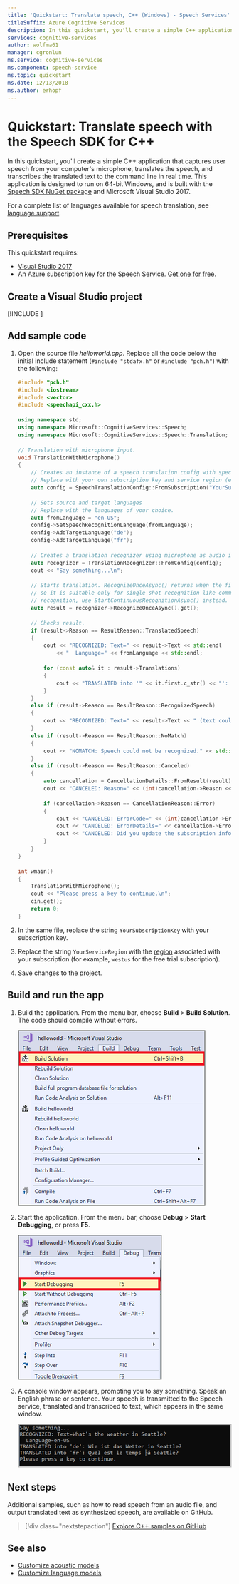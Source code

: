 ```yaml
---
title: 'Quickstart: Translate speech, C++ (Windows) - Speech Services'
titleSuffix: Azure Cognitive Services
description: In this quickstart, you'll create a simple C++ application to capture user speech, translate it to another language, and output the text to the command line. This guide is designed for Windows users.
services: cognitive-services
author: wolfma61
manager: cgronlun
ms.service: cognitive-services
ms.component: speech-service
ms.topic: quickstart
ms.date: 12/13/2018
ms.author: erhopf
---
```


# Quickstart: Translate speech with the Speech SDK for C++

In this quickstart, you'll create a simple C++ application that captures user speech from your computer's microphone, translates the speech, and transcribes the translated text to the command line in real time. This application is designed to run on 64-bit Windows, and is built with the [Speech SDK NuGet package](https://aka.ms/csspeech/nuget) and Microsoft Visual Studio 2017.

For a complete list of languages available for speech translation, see [language support](language-support.md).

## Prerequisites

This quickstart requires:

* [Visual Studio 2017](https://visualstudio.microsoft.com/downloads/)
* An Azure subscription key for the Speech Service. [Get one for free](get-started.md).

## Create a Visual Studio project

[!INCLUDE [](../../../includes/cognitive-services-speech-service-quickstart-cpp-create-proj.md)]

## Add sample code

1. Open the source file *helloworld.cpp*. Replace all the code below the initial include statement (`#include "stdafx.h"` or `#include "pch.h"`) with the following:

    ```cpp
    #include "pch.h"
    #include <iostream>
    #include <vector>
    #include <speechapi_cxx.h>

    using namespace std;
    using namespace Microsoft::CognitiveServices::Speech;
    using namespace Microsoft::CognitiveServices::Speech::Translation;

    // Translation with microphone input.
    void TranslationWithMicrophone()
    {
    	// Creates an instance of a speech translation config with specified subscription key and service region.
    	// Replace with your own subscription key and service region (e.g., "westus").
    	auto config = SpeechTranslationConfig::FromSubscription("YourSubscriptionKey", "YourServiceRegion");

    	// Sets source and target languages
    	// Replace with the languages of your choice.
    	auto fromLanguage = "en-US";
    	config->SetSpeechRecognitionLanguage(fromLanguage);
    	config->AddTargetLanguage("de");
    	config->AddTargetLanguage("fr");

    	// Creates a translation recognizer using microphone as audio input.
    	auto recognizer = TranslationRecognizer::FromConfig(config);
    	cout << "Say something...\n";

    	// Starts translation. RecognizeOnceAsync() returns when the first utterance has been recognized,
    	// so it is suitable only for single shot recognition like command or query. For long-running
    	// recognition, use StartContinuousRecognitionAsync() instead.
    	auto result = recognizer->RecognizeOnceAsync().get();

    	// Checks result.
    	if (result->Reason == ResultReason::TranslatedSpeech)
    	{
    		cout << "RECOGNIZED: Text=" << result->Text << std::endl
    			<< "  Language=" << fromLanguage << std::endl;

    		for (const auto& it : result->Translations)
    		{
    			cout << "TRANSLATED into '" << it.first.c_str() << "': " << it.second.c_str() << std::endl;
    		}
    	}
    	else if (result->Reason == ResultReason::RecognizedSpeech)
    	{
    		cout << "RECOGNIZED: Text=" << result->Text << " (text could not be translated)" << std::endl;
    	}
    	else if (result->Reason == ResultReason::NoMatch)
    	{
    		cout << "NOMATCH: Speech could not be recognized." << std::endl;
    	}
    	else if (result->Reason == ResultReason::Canceled)
    	{
    		auto cancellation = CancellationDetails::FromResult(result);
    		cout << "CANCELED: Reason=" << (int)cancellation->Reason << std::endl;

    		if (cancellation->Reason == CancellationReason::Error)
    		{
    			cout << "CANCELED: ErrorCode=" << (int)cancellation->ErrorCode << std::endl;
    			cout << "CANCELED: ErrorDetails=" << cancellation->ErrorDetails << std::endl;
    			cout << "CANCELED: Did you update the subscription info?" << std::endl;
    		}
    	}
    }

    int wmain()
    {
    	TranslationWithMicrophone();
    	cout << "Please press a key to continue.\n";
    	cin.get();
    	return 0;
    }
    ```

1. In the same file, replace the string `YourSubscriptionKey` with your subscription key.

1. Replace the string `YourServiceRegion` with the [region](regions.md) associated with your subscription (for example, `westus` for the free trial subscription).

1. Save changes to the project.

## Build and run the app

1. Build the application. From the menu bar, choose **Build** > **Build Solution**. The code should compile without errors.

   ![Screenshot of Visual Studio application, with Build Solution option highlighted](media/sdk/qs-cpp-windows-06-build.png)

1. Start the application. From the menu bar, choose **Debug** > **Start Debugging**, or press **F5**.

   ![Screenshot of Visual Studio application, with Start Debugging option highlighted](media/sdk/qs-cpp-windows-07-start-debugging.png)

1. A console window appears, prompting you to say something. Speak an English phrase or sentence. Your speech is transmitted to the Speech service, translated and transcribed to text, which appears in the same window.

   ![Screenshot of console output after successful translation](media/sdk/qs-translate-cpp-windows-output.png)

## Next steps

Additional samples, such as how to read speech from an audio file, and output translated text as synthesized speech, are available on GitHub.

> [!div class="nextstepaction"]
> [Explore C++ samples on GitHub](https://aka.ms/csspeech/samples)

## See also

- [Customize acoustic models](how-to-customize-acoustic-models.md)
- [Customize language models](how-to-customize-language-model.md)
